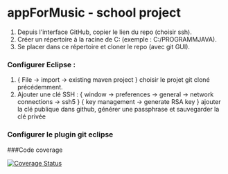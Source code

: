 # appForMusic - school project

1. Depuis l'interface GitHub, copier le lien du repo (choisir ssh).
2. Créer un répertoire à la racine de C: (exemple : C:/PROGRAMMJAVA).
3. Se placer dans ce répertoire et cloner le repo (avec git GUI).

### Configurer Eclipse :

1. { File -> import -> existing maven project } choisir le projet git cloné précédemment.
2. Ajouter une clé SSH :
    { window -> preferences -> general -> network connections -> ssh5 }
    { key management -> generate RSA key }
    ajouter la clé publique dans github, générer une passphrase et sauvegarder la clé privée
    
### Configurer le plugin git eclipse

###Code coverage

<a href='https://coveralls.io/github/aym4983/appForMusic?branch=master'><img src='https://coveralls.io/repos/github/aym4983/appForMusic/badge.svg?branch=master' alt='Coverage Status' /></a> 